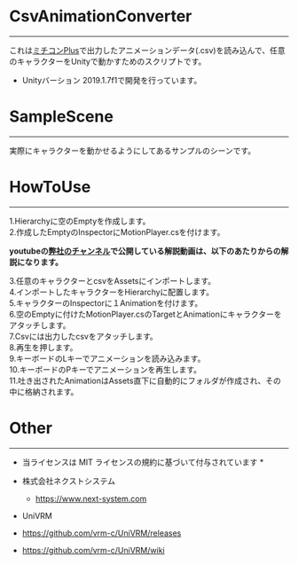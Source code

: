 # CsvAnimationConverter
***
これは[ミチコンPlus](https://apps.apple.com/jp/app/ミチコンplus-スマホで全身モーキャプ/id1468862870)で出力したアニメーションデータ(.csv)を読み込んで、任意のキャラクターをUnityで動かすためのスクリプトです。
-  Unityバーション 2019.1.7f1で開発を行っています。

# SampleScene
***
実際にキャラクターを動かせるようにしてあるサンプルのシーンです。

# HowToUse
***
1.Hierarchyに空のEmptyを作成します。  
2.作成したEmptyのInspectorにMotionPlayer.csを付けます。  

**youtubeの[弊社のチャンネル](https://www.youtube.com/channel/UCSFOvi0cNXufDusurFMncYw)で公開している解説動画は、以下のあたりからの解説になります。**

3.任意のキャラクターとcsvをAssetsにインポートします。  
4.インポートしたキャラクターをHierarchyに配置します。  
5.キャラクターのInspectorに１Animationを付けます。  
6.空のEmptyに付けたMotionPlayer.csのTargetとAnimationにキャラクターをアタッチします。  
7.Csvには出力したcsvをアタッチします。  
8.再生を押します。    
9.キーボードのLキーでアニメーションを読み込みます。  
10.キーボードのPキーでアニメーションを再生します。  
11.吐き出されたAnimationはAssets直下に自動的にフォルダが作成され、その中に格納されます。

# Other
***
* 当ライセンスは MIT ライセンスの規約に基づいて付与されています *
- 株式会社ネクストシステム
  -  https://www.next-system.com
  
-  UniVRM
  - https://github.com/vrm-c/UniVRM/releases
  - https://github.com/vrm-c/UniVRM/wiki



